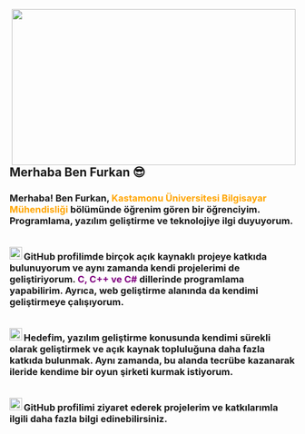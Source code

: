 <img src=https://media.giphy.com/media/cLQUpXYTO21yg/giphy.gif
    align="right" width="500" height="275 ">

## Merhaba Ben Furkan :sunglasses:



### Merhaba! Ben Furkan, <font color="orange">Kastamonu Üniversitesi Bilgisayar Mühendisliği</font> bölümünde öğrenim gören bir öğrenciyim. Programlama, yazılım geliştirme ve teknolojiye ilgi duyuyorum.<br/> <br/> 

<img height="22" width="22" src="https://unpkg.com/simple-icons@v8/icons/Swagger.svg" align="left"/>

### GitHub profilimde birçok açık kaynaklı projeye katkıda bulunuyorum ve aynı zamanda kendi projelerimi de geliştiriyorum.<font color="purple"> C, C++ ve C#</font> dillerinde programlama yapabilirim. Ayrıca, web geliştirme alanında da kendimi geliştirmeye çalışıyorum.<br /> <br /> 

<img height="22" width="22" src="https://unpkg.com/simple-icons@v8/icons/Swagger.svg" align="left"/>

### Hedefim, yazılım geliştirme konusunda kendimi sürekli olarak geliştirmek ve açık kaynak topluluğuna daha fazla katkıda bulunmak. Aynı zamanda, bu alanda tecrübe kazanarak ileride kendime bir oyun şirketi kurmak istiyorum.<br /> <br /> 

<img height="22" width="22" src="https://unpkg.com/simple-icons@v8/icons/Swagger.svg" align="left"/>

### GitHub profilimi ziyaret ederek projelerim ve katkılarımla ilgili daha fazla bilgi edinebilirsiniz.<br /> <br /> 

<font color="cyan"></font>
